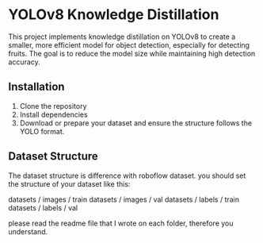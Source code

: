 # YOLOv8 Knowledge Distillation
This project implements knowledge distillation on YOLOv8 to create a smaller, more efficient model for object detection, especially for detecting fruits. The goal is to reduce the model size while maintaining high detection accuracy.

## Installation
1. Clone the repository
2. Install dependencies
3. Download or prepare your dataset and ensure the structure follows the YOLO format.

## Dataset Structure
The dataset structure is difference with roboflow dataset. you should set the structure of your dataset like this:

datasets / images / train
datasets / images / val
datasets / labels / train
datasets / labels / val

please read the readme file that I wrote on each folder, therefore you understand.
